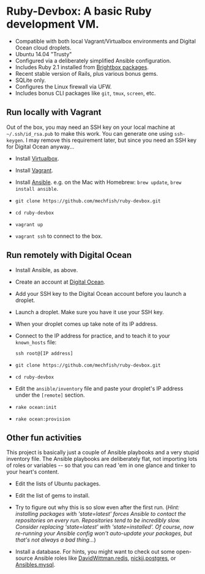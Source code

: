 # Ruby-Devbox: A basic Ruby development VM.

- Compatible with both local Vagrant/Virtualbox environments and Digital Ocean cloud droplets.
- Ubuntu 14.04 "Trusty"
- Configured via a deliberately simplified Ansible configuration.
- Includes Ruby 2.1 installed from [Brightbox packages](http://brightbox.com/docs/ruby/ubuntu/).
- Recent stable version of Rails, plus various bonus gems.
- SQLite only.
- Configures the Linux firewall via UFW.
- Includes bonus CLI packages like `git`, `tmux`, `screen`, etc.

## Run locally with Vagrant

Out of the box, you may need an SSH key on your local machine at
`~/.ssh/id_rsa.pub` to make this work. You can generate one using
`ssh-keygen`. I may remove this requirement later, but since you need
an SSH key for Digital Ocean anyway...

- Install [Virtualbox](https://www.virtualbox.org).
- Install [Vagrant](http://www.vagrantup.com).
- Install [Ansible](http://docs.ansible.com/intro_installation.html#installing-the-control-machine). e.g. on the Mac with Homebrew: `brew update`, `brew install ansible`.

- `git clone https://github.com/mechfish/ruby-devbox.git`
- `cd ruby-devbox`
- `vagrant up`
- `vagrant ssh` to connect to the box.

## Run remotely with Digital Ocean

- Install Ansible, as above.
- Create an account at [Digital Ocean](https://www.digitalocean.com).
- Add your SSH key to the Digital Ocean account before you launch a droplet.
- Launch a droplet. Make sure you have it use your SSH key.
- When your droplet comes up take note of its IP address.
- Connect to the IP address for practice, and to teach it to your `known_hosts` file:

    ```
    ssh root@[IP address]
    ```

- `git clone https://github.com/mechfish/ruby-devbox.git`

- `cd ruby-devbox`

- Edit the `ansible/inventory` file and paste your droplet's IP
  address under the `[remote]` section.

- `rake ocean:init`
- `rake ocean:provision`

## Other fun activities

This project is basically just a couple of Ansible playbooks and a
very stupid inventory file. The Ansible playbooks are deliberately
flat, not importing lots of roles or variables -- so that you can read
'em in one glance and tinker to your heart's content.

- Edit the lists of Ubuntu packages.

- Edit the list of gems to install.

- Try to figure out why this is so slow even after the first
  run.
  (*Hint: installing packages with 'state=latest' forces Ansible
  to contact the repositories on every run. Repositories tend to be
  incredibly slow. Consider replacing 'state=latest' with
  'state=installed'. Of course, now re-running your Ansible config
  won't auto-update your packages, but that's not always a bad thing...*)

- Install a database. For hints, you might want to check out some
open-source Ansible roles like [DavidWittman.redis](https://github.com/DavidWittman/ansible-redis),
[nickjj.postgres](https://github.com/nickjj/ansible-postgres),
or [Ansibles.mysql](https://github.com/Ansibles/mysql).
